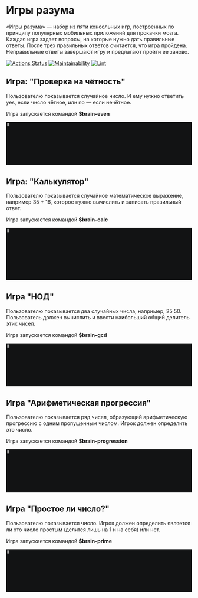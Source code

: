 # Игры разума
<p>«Игры разума» — набор из пяти консольных игр, построенных по принципу популярных мобильных приложений для прокачки мозга. Каждая игра задает вопросы, на которые нужно дать правильные ответы. После трех правильных ответов считается, что игра пройдена. Неправильные ответы завершают игру и предлагают пройти ее заново.</p>

[![Actions Status](https://github.com/AndreyLeviy/frontend-project-lvl1/workflows/hexlet-check/badge.svg)](https://github.com/AndreyLeviy/frontend-project-lvl1/actions)
[![Maintainability](https://api.codeclimate.com/v1/badges/3633e7232a946d663ef4/maintainability)](https://codeclimate.com/github/AndreyLeviy/frontend-project-lvl1/maintainability)
[![Lint](https://github.com/AndreyLeviy/frontend-project-lvl1/workflows/lint/badge.svg)](https://github.com/AndreyLeviy/frontend-project-lvl1/actions)

## Игра: "Проверка на чётность"
<p>Пользователю показывается случайное число. И ему нужно ответить yes, если число чётное, или no — если нечётное.</p>
<p>Игра запускается командой <b>$brain-even</b></p>

[![brain_even](./gif_asciinema/brain_even.gif)](https://asciinema.org/a/385600)

## Игра: "Калькулятор"
<p>Пользователю показывается случайное математическое выражение, например 35 + 16, которое нужно вычислить и записать правильный ответ.</p>
<p>Игра запускается командой <b>$brain-calc</b></p>

[![brain_calc](./gif_asciinema/brain_calc.gif)](https://asciinema.org/a/384857)

## Игра "НОД"
<p>Пользователю показывается два случайных числа, например, 25 50. Пользователь должен вычислить и ввести наибольший общий делитель этих чисел.</p>
<p>Игра запускается командой <b>$brain-gcd</b></p>

[![brain_gcd](./gif_asciinema/brain_gcd.gif)](https://asciinema.org/a/385602)

## Игра "Арифметическая прогрессия"
<p>Пользователю показывается ряд чисел, образующий арифметическую прогрессию с одним пропущенным числом. Игрок должен определить это число.</p>
<p>Игра запускается командой <b>$brain-progression</b></p>

[![brain_progression](./gif_asciinema/brain_progression.gif)](https://asciinema.org/a/385607)

## Игра "Простое ли число?"
<p>Пользователю показывается число. Игрок должен определить является ли это число простым (делится лишь на 1 и на себя) или нет.</p>
<p>Игра запускается командой <b>$brain-prime</b></p>

[![brain_prime](./gif_asciinema/brain_prime.gif)](https://asciinema.org/a/385604)
